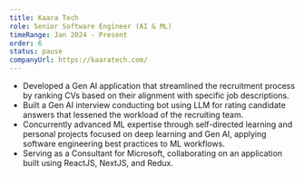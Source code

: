 ```yaml
---
title: Kaara Tech
role: Senior Software Engineer (AI & ML)
timeRange: Jan 2024 - Present
order: 6
status: pause
companyUrl: https://kaaratech.com/
---
```


<!--StartFragment-->

- Developed a Gen AI application that streamlined the recruitment process by ranking CVs based on their alignment with specific job descriptions.
- Built a Gen AI interview conducting bot using LLM for rating candidate answers that lessened the workload of the recruiting team.
- Concurrently advanced ML expertise through self-directed learning and personal projects focused on deep learning and Gen AI, applying software engineering best practices to ML workflows.
- Serving as a Consultant for Microsoft, collaborating on an application built using ReactJS, NextJS, and Redux.

<!--EndFragment-->
